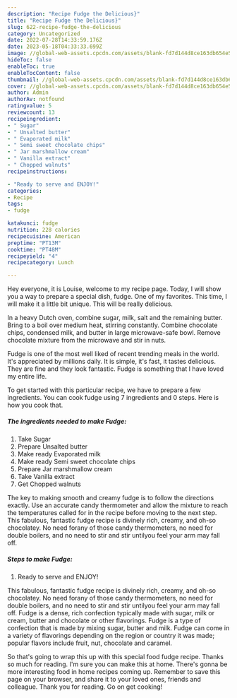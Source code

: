 ```yaml
---
description: "Recipe Fudge the Delicious}"
title: "Recipe Fudge the Delicious}"
slug: 622-recipe-fudge-the-delicious
category: Uncategorized
date: 2022-07-28T14:33:59.176Z
date: 2023-05-18T04:33:33.699Z
image: //global-web-assets.cpcdn.com/assets/blank-fd7d144d8ce163db654e5a02c40b08a2775adb7897d16e4062681dc7e1b2800f.png
hideToc: false
enableToc: true
enableTocContent: false
thumbnail: //global-web-assets.cpcdn.com/assets/blank-fd7d144d8ce163db654e5a02c40b08a2775adb7897d16e4062681dc7e1b2800f.png
cover: //global-web-assets.cpcdn.com/assets/blank-fd7d144d8ce163db654e5a02c40b08a2775adb7897d16e4062681dc7e1b2800f.png
author: Admin
authorAv: notfound
ratingvalue: 5
reviewcount: 13
recipeingredient:
- " Sugar"
- " Unsalted butter"
- " Evaporated milk"
- " Semi sweet chocolate chips"
- " Jar marshmallow cream"
- " Vanilla extract"
- " Chopped walnuts"
recipeinstructions:

- "Ready to serve and ENJOY!"
categories:
- Recipe
tags:
- fudge

katakunci: fudge 
nutrition: 228 calories
recipecuisine: American
preptime: "PT13M"
cooktime: "PT48M"
recipeyield: "4"
recipecategory: Lunch

---
```



Hey everyone, it is Louise, welcome to my recipe page. Today, I will show you a way to prepare a special dish, fudge. One of my favorites. This time, I will make it a little bit unique. This will be really delicious.

In a heavy Dutch oven, combine sugar, milk, salt and the remaining butter. Bring to a boil over medium heat, stirring constantly. Combine chocolate chips, condensed milk, and butter in large microwave-safe bowl. Remove chocolate mixture from the microwave and stir in nuts.

Fudge is one of the most well liked of recent trending meals in the world. It's appreciated by millions daily. It is simple, it's fast, it tastes delicious. They are fine and they look fantastic. Fudge is something that I have loved my entire life.


To get started with this particular recipe, we have to prepare a few ingredients. You can cook fudge using 7 ingredients and 0 steps. Here is how you cook that.

<!--inarticleads1-->

##### The ingredients needed to make Fudge:

1. Take  Sugar
1. Prepare  Unsalted butter
1. Make ready  Evaporated milk
1. Make ready  Semi sweet chocolate chips
1. Prepare  Jar marshmallow cream
1. Take  Vanilla extract
1. Get  Chopped walnuts


The key to making smooth and creamy fudge is to follow the directions exactly. Use an accurate candy thermometer and allow the mixture to reach the temperatures called for in the recipe before moving to the next step. This fabulous, fantastic fudge recipe is divinely rich, creamy, and oh-so chocolatey. No need forany of those candy thermometers, no need for double boilers, and no need to stir and stir untilyou feel your arm may fall off. 

<!--inarticleads2-->

##### Steps to make Fudge:


1. Ready to serve and ENJOY!

This fabulous, fantastic fudge recipe is divinely rich, creamy, and oh-so chocolatey. No need forany of those candy thermometers, no need for double boilers, and no need to stir and stir untilyou feel your arm may fall off. Fudge is a dense, rich confection typically made with sugar, milk or cream, butter and chocolate or other flavorings. Fudge is a type of confection that is made by mixing sugar, butter and milk. Fudge can come in a variety of flavorings depending on the region or country it was made; popular flavors include fruit, nut, chocolate and caramel. 

So that's going to wrap this up with this special food fudge recipe. Thanks so much for reading. I'm sure you can make this at home. There's gonna be more interesting food in home recipes coming up. Remember to save this page on your browser, and share it to your loved ones, friends and colleague. Thank you for reading. Go on get cooking!
